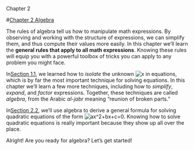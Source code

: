 Chapter 2    

#[Chapter 2 Algebra](Algebra.md)

The rules of algebra tell us how to manipulate math expressions. By observing and working with the structure of expressions, we can simplify them, and thus compute their values more easily. In this chapter we’ll learn the **general rules that apply to all math expressions**. Knowing these rules will equip you with a powerful toolbox of tricks you can apply to any problem you might face.

In[Section 1.1](part0001_split_001.md), we learned how to _isolate_ the unknown ![x](00015.jpeg) in equations, which is by far the most important technique for solving equations. In this chapter we’ll learn a few more techniques, including how to _simplify_, _expand_, and _factor_ expressions. Together, these techniques are called _algebra_, from the Arabic _al-jabr_ meaning “reunion of broken parts.”

In[Section 2.2](part0002_split_002.md), we’ll use algebra to derive a general formula for solving quadratic equations of the form ![ax^2+bx+c=0](00340.jpeg). Knowing how to solve quadratic equations is really important because they show up all over the place.

Alright! Are you ready for algebra? Let’s get started!
